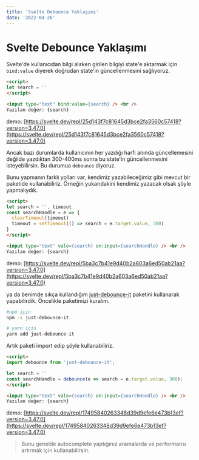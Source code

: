 ```yaml
---
title: 'Svelte Debounce Yaklaşımı'
date: '2022-04-26'
---
```


# Svelte Debounce Yaklaşımı

Svelte'de kullanıcıdan bilgi alırken girilen bilgiyi state'e aktarmak için `bind:value` diyerek doğrudan state'in güncellenmesini sağlıyoruz.

```html
<script>
let search = ''
</script>

<input type="text" bind:value={search} /> <br />
Yazılan değer: {search}
```
demo: [https://svelte.dev/repl/25d143f7c81645d3bce2fa3560c57418?version=3.47.0](https://svelte.dev/repl/25d143f7c81645d3bce2fa3560c57418?version=3.47.0)

Ancak bazı durumlarda kullanıcının her yazdığı harfi anında güncellemesini değilde yazdıktan 300-400ms sonra bu state'in güncellenmesini isteyebilirsin. Bu durumua `debounce` diyoruz.

Bunu yapmanın farklı yolları var, kendimiz yazabileceğimiz gibi mevcut bir paketide kullanabiliriz. Örneğin yukarıdakini kendimiz yazacak olsak şöyle yapmalıydık.


```html
<script>
let search = '', timeout
const searchHandle = e => {
  clearTimeout(timeout)
  timeout = setTimeout(() => search = e.target.value, 300)
}
</script>

<input type="text" vale={search} on:input={searchHandle} /> <br />
Yazılan değer: {search}
```
demo: [https://svelte.dev/repl/5ba3c7b41e9d40b2a603a6ed50ab21aa?version=3.47.0](https://svelte.dev/repl/5ba3c7b41e9d40b2a603a6ed50ab21aa?version=3.47.0)

ya da benimde sıkça kullandığım [just-debounce-it](https://www.npmjs.com/package/just-debounce-it) paketini kullanarak yapabilirdik. Öncelikle paketimizi kuralım.

```sh
#npm için
npm -i just-debounce-it

# yarn için
yarn add just-debounce-it
```

Artık paketi import edip şöyle kullanabiliriz.

```html
<script>
import debounce from 'just-debounce-it';

let search = ''
const searchHandle = debounce(e => search = e.target.value, 300);
</script>

<input type="text" vale={search} on:input={searchHandle} /> <br />
Yazılan değer: {search}
```
demo: [https://svelte.dev/repl/17495840263348d39d9efe6e473b13ef?version=3.47.0](https://svelte.dev/repl/17495840263348d39d9efe6e473b13ef?version=3.47.0)

> Bunu genelde autocomplete yaptığınız aramalarda ve performansı artırmak için kullanabilirsin.

